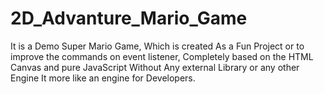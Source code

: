 # 2D_Advanture_Mario_Game
It is a Demo Super Mario Game, Which is created As a Fun Project or to improve the commands on event listener, Completely based on the HTML Canvas and pure JavaScript Without Any external Library or any other Engine It more like an engine for Developers.
